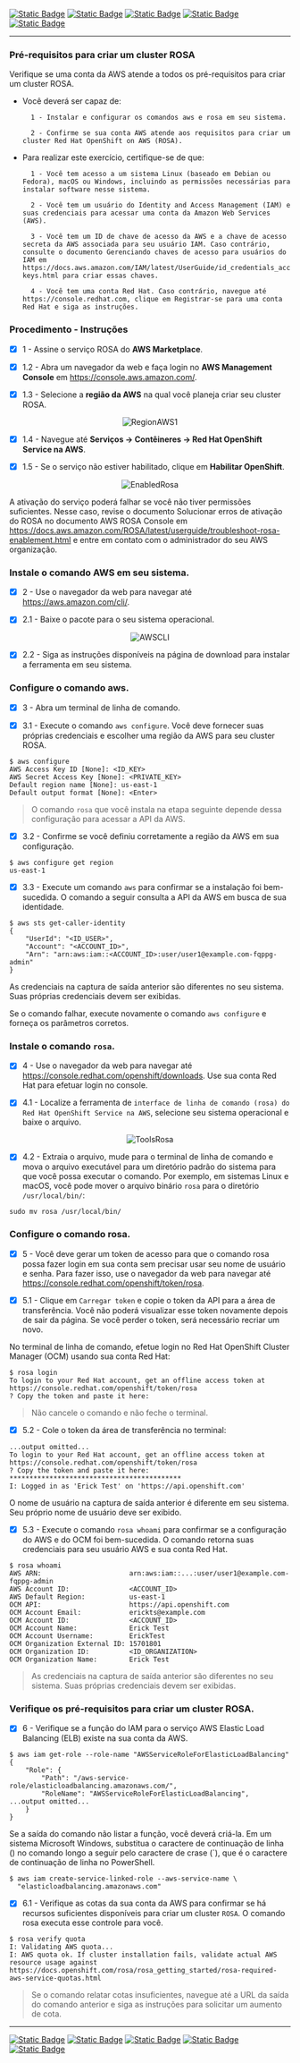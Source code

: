 [![Static Badge](https://img.shields.io/badge/1-HOME-red?style=for-the-badge)](./README.md)
[![Static Badge](https://img.shields.io/badge/2-RESUMO_ROSA-red?style=for-the-badge)](./2%20-%20Resumo%20ROSA.md)
[![Static Badge](https://img.shields.io/badge/4-Criação_Cluster-red?style=for-the-badge)](./4%20-%20Criação%20Cluster.md) 
[![Static Badge](https://img.shields.io/badge/5-Conta_Inicial-red?style=for-the-badge)](./5%20-%20Configurar%20Conta%20Inicial%20ROSA.md) 
[![Static Badge](https://img.shields.io/badge/6-Permissões-red?style=for-the-badge)](./6%20-%20Configurar%20Permissões.md)
<!-- [![Static Badge](https://img.shields.io/badge/7-Acesso_com_GITHUB-red?style=for-the-badge)](./7%20-%20Configurar%20GitHub%20ROSA.md) -->

---
### Pré-requisitos para criar um cluster ROSA
Verifique se uma conta da AWS atende a todos os pré-requisitos para criar um cluster ROSA.

* Você deverá ser capaz de:

        1 - Instalar e configurar os comandos aws e rosa em seu sistema.

        2 - Confirme se sua conta AWS atende aos requisitos para criar um cluster Red Hat OpenShift on AWS (ROSA).

* Para realizar este exercício, certifique-se de que:

        1 - Você tem acesso a um sistema Linux (baseado em Debian ou Fedora), macOS ou Windows, incluindo as permissões necessárias para instalar software nesse sistema.

        2 - Você tem um usuário do Identity and Access Management (IAM) e suas credenciais para acessar uma conta da Amazon Web Services (AWS).

        3 - Você tem um ID de chave de acesso da AWS e a chave de acesso secreta da AWS associada para seu usuário IAM. Caso contrário, consulte o documento Gerenciando chaves de acesso para usuários do IAM em https://docs.aws.amazon.com/IAM/latest/UserGuide/id_credentials_access-keys.html para criar essas chaves.

        4 - Você tem uma conta Red Hat. Caso contrário, navegue até https://console.redhat.com, clique em Registrar-se para uma conta Red Hat e siga as instruções.

### Procedimento - Instruções

- [x] 1 - Assine o serviço ROSA do **AWS Marketplace**.

- [x] 1.2 - Abra um navegador da web e faça login no **AWS Management Console** em https://console.aws.amazon.com/.

- [x] 1.3 - Selecione a **região da AWS** na qual você planeja criar seu cluster ROSA.

<p align="center">
<img src="./ROSA_IMAGE/PRATICO/RegionAWS1.png" alt="RegionAWS1">
</p>

- [x] 1.4 - Navegue até **Serviços → Contêineres → Red Hat OpenShift Service na AWS**.

- [x] 1.5 - Se o serviço não estiver habilitado, clique em **Habilitar OpenShift**.

<p align="center">
<img src="./ROSA_IMAGE/PRATICO/EnabledRosa.png" alt="EnabledRosa">
</p>

A ativação do serviço poderá falhar se você não tiver permissões suficientes. Nesse caso, revise o documento Solucionar erros de ativação do ROSA no documento AWS ROSA Console em https://docs.aws.amazon.com/ROSA/latest/userguide/troubleshoot-rosa-enablement.html e entre em contato com o administrador do seu AWS organização.

### Instale o comando AWS em seu sistema.

- [x] 2 - Use o navegador da web para navegar até https://aws.amazon.com/cli/.

- [x] 2.1 - Baixe o pacote para o seu sistema operacional.

<p align="center">
<img src="./ROSA_IMAGE/PRATICO/AWSCLI.png" alt="AWSCLI">
</p>

- [x] 2.2 - Siga as instruções disponíveis na página de download para instalar a ferramenta em seu sistema.

### Configure o comando aws.

- [x] 3 - Abra um terminal de linha de comando.

- [x] 3.1 - Execute o comando ```aws configure```. Você deve fornecer suas próprias credenciais e escolher uma região da AWS para seu cluster ROSA.

```
$ aws configure
AWS Access Key ID [None]: <ID_KEY>
AWS Secret Access Key [None]: <PRIVATE_KEY>
Default region name [None]: us-east-1
Default output format [None]: <Enter>
```

> O comando ```rosa``` que você instala na etapa seguinte depende dessa configuração para acessar a API da AWS.

- [x] 3.2 - Confirme se você definiu corretamente a região da AWS em sua configuração.

```
$ aws configure get region
us-east-1
```

- [x] 3.3 - Execute um comando ```aws``` para confirmar se a instalação foi bem-sucedida. O comando a seguir consulta a API da AWS em busca de sua identidade.

```
$ aws sts get-caller-identity
{
    "UserId": "<ID_USER>",
    "Account": "<ACCOUNT_ID>",
    "Arn": "arn:aws:iam::<ACCOUNT_ID>:user/user1@example.com-fqppg-admin"
}
```
As credenciais na captura de saída anterior são diferentes no seu sistema. Suas próprias credenciais devem ser exibidas.

Se o comando falhar, execute novamente o comando ```aws configure``` e forneça os parâmetros corretos.

### Instale o comando ```rosa```.

- [x] 4 - Use o navegador da web para navegar até https://console.redhat.com/openshift/downloads. Use sua conta Red Hat para efetuar login no console.

- [x] 4.1 - Localize a ferramenta de ```interface de linha de comando (rosa) do Red Hat OpenShift Service na AWS```, selecione seu sistema operacional e baixe o arquivo.

<p align="center">
<img src="./ROSA_IMAGE/PRATICO/ToolsRosa.png" alt="ToolsRosa">
</p>

- [x] 4.2 - Extraia o arquivo, mude para o terminal de linha de comando e mova o arquivo executável para um diretório padrão do sistema para que você possa executar o comando. Por exemplo, em sistemas Linux e macOS, você pode mover o arquivo binário ```rosa``` para o diretório ```/usr/local/bin/```:

```
sudo mv rosa /usr/local/bin/
```

### Configure o comando rosa.

- [x] 5 - Você deve gerar um token de acesso para que o comando rosa possa fazer login em sua conta sem precisar usar seu nome de usuário e senha. Para fazer isso, use o navegador da web para navegar até https://console.redhat.com/openshift/token/rosa.

- [x] 5.1 - Clique em ```Carregar token``` e copie o token da API para a área de transferência. Você não poderá visualizar esse token novamente depois de sair da página. Se você perder o token, será necessário recriar um novo.

No terminal de linha de comando, efetue login no Red Hat OpenShift Cluster Manager (OCM) usando sua conta Red Hat:

```
$ rosa login
To login to your Red Hat account, get an offline access token at https://console.redhat.com/openshift/token/rosa
? Copy the token and paste it here:
```
> Não cancele o comando e não feche o terminal.

- [x] 5.2 - Cole o token da área de transferência no terminal:

```
...output omitted...
To login to your Red Hat account, get an offline access token at https://console.redhat.com/openshift/token/rosa
? Copy the token and paste it here: *******************************************
I: Logged in as 'Erick Test' on 'https://api.openshift.com'
```

O nome de usuário na captura de saída anterior é diferente em seu sistema. Seu próprio nome de usuário deve ser exibido.

- [x] 5.3 - Execute o comando ```rosa whoami``` para confirmar se a configuração do AWS e do OCM foi bem-sucedida. O comando retorna suas credenciais para seu usuário AWS e sua conta Red Hat.

```
$ rosa whoami
AWS ARN:                      arn:aws:iam::...:user/user1@example.com-fqppg-admin
AWS Account ID:               <ACCOUNT_ID>
AWS Default Region:           us-east-1
OCM API:                      https://api.openshift.com
OCM Account Email:            erickts@example.com
OCM Account ID:               <ACCOUNT_ID>
OCM Account Name:             Erick Test
OCM Account Username:         ErickTest
OCM Organization External ID: 15701801
OCM Organization ID:          <ID_ORGANIZATION>
OCM Organization Name:        Erick Test
```

> As credenciais na captura de saída anterior são diferentes no seu sistema. Suas próprias credenciais devem ser exibidas.

### Verifique os pré-requisitos para criar um cluster ROSA.

- [x] 6 - Verifique se a função do IAM para o serviço AWS Elastic Load Balancing (ELB) existe na sua conta da AWS.

```
$ aws iam get-role --role-name "AWSServiceRoleForElasticLoadBalancing"
{
    "Role": {
        "Path": "/aws-service-role/elasticloadbalancing.amazonaws.com/",
        "RoleName": "AWSServiceRoleForElasticLoadBalancing",
...output omitted...
    }
}
```
Se a saída do comando não listar a função, você deverá criá-la. Em um sistema Microsoft Windows, substitua o caractere de continuação de linha (\) no comando longo a seguir pelo caractere de crase (`), que é o caractere de continuação de linha no PowerShell.

```
$ aws iam create-service-linked-role --aws-service-name \
  "elasticloadbalancing.amazonaws.com"
```
- [x] 6.1 - Verifique as cotas da sua conta da AWS para confirmar se há recursos suficientes disponíveis para criar um cluster ```ROSA```. O comando rosa executa esse controle para você.

```
$ rosa verify quota
I: Validating AWS quota...
I: AWS quota ok. If cluster installation fails, validate actual AWS resource usage against https://docs.openshift.com/rosa/rosa_getting_started/rosa-required-aws-service-quotas.html
```

> Se o comando relatar cotas insuficientes, navegue até a URL da saída do comando anterior e siga as instruções para solicitar um aumento de cota.
---

[![Static Badge](https://img.shields.io/badge/1-HOME-red?style=for-the-badge)](./1%20-%20ROSA%20AWS.md) 
[![Static Badge](https://img.shields.io/badge/2-RESUMO_ROSA-red?style=for-the-badge)](./2%20-%20Resumo%20ROSA.md)
[![Static Badge](https://img.shields.io/badge/4-Criação_Cluster-red?style=for-the-badge)](./4%20-%20Criação%20Cluster.md) 
[![Static Badge](https://img.shields.io/badge/5-Conta_Inicial-red?style=for-the-badge)](./5%20-%20Configurar%20Conta%20Inicial%20ROSA.md) 
[![Static Badge](https://img.shields.io/badge/6-Permissões-red?style=for-the-badge)](./6%20-%20Configurar%20Permissões.md)
<!-- [![Static Badge](https://img.shields.io/badge/7-Acesso_com_GITHUB-red?style=for-the-badge)](./7%20-%20Configurar%20GitHub%20ROSA.md) -->